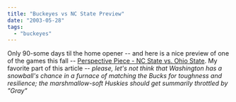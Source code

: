 ```yaml
---
title: "Buckeyes vs NC State Preview"
date: "2003-05-28"
tags: 
  - "buckeyes"
---
```


Only 90-some days til the home opener -- and here is a nice preview of one of the games this fall -- [Perspective Piece - NC State vs. Ohio State](http://www.collegefootballnews.com/2003/Preview/MZ/PPNCStatevsOhioState.htm "Perspective Piece - NC State vs. Ohio State"). My favorite part of this article -- _please, let's not think that Washington has a snowball's chance in a furnace of matching the Bucks for toughness and resilience; the marshmallow-soft Huskies should get summarily throttled by "Gray"_
